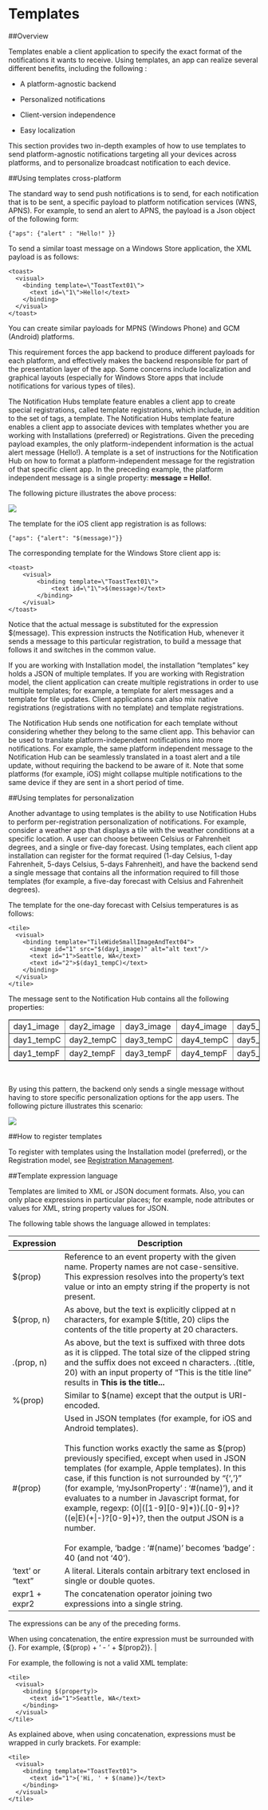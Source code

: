 <properties
	pageTitle="Templates"
	description="This topic explains Templates for Azure notification hubs."
	services="notification-hubs"
	documentationCenter=".net"
	authors="wesmc7777"
	manager="dwrede"
	editor=""/>

<tags
	ms.service="notification-hubs"
	ms.workload="mobile"
	ms.tgt_pltfrm="mobile-multiple"
	ms.devlang="multiple"
	ms.topic="article"
	ms.date="03/28/2016"
	ms.author="wesmc"/>

# Templates

##Overview

Templates enable a client application to specify the exact format of the notifications it wants to receive. Using templates, an app can realize several different benefits, including the following :

* A platform-agnostic backend

* Personalized notifications

* Client-version independence

* Easy localization

This section provides two in-depth examples of how to use templates to send platform-agnostic notifications targeting all your devices across platforms, and to personalize broadcast notification to each device.

##Using templates cross-platform

The standard way to send push notifications is to send, for each notification that is to be sent, a specific payload to platform notification services (WNS, APNS). For example, to send an alert to APNS, the payload is a Json object of the following form:

	{"aps": {"alert" : "Hello!" }}

To send a similar toast message on a Windows Store application, the XML payload is as follows:

	<toast>
	  <visual>
	    <binding template=\"ToastText01\">
	      <text id=\"1\">Hello!</text>
	    </binding>
	  </visual>
	</toast>

You can create similar payloads for MPNS (Windows Phone) and GCM (Android) platforms.

This requirement forces the app backend to produce different payloads for each platform, and effectively makes the backend responsible for part of the presentation layer of the app. Some concerns include localization and graphical layouts (especially for Windows Store apps that include notifications for various types of tiles).

The Notification Hubs template feature enables a client app to create special registrations, called template registrations, which include, in addition to the set of tags, a template. The Notification Hubs template feature enables a client app to associate devices with templates whether you are working with Installations (preferred) or Registrations. Given the preceding payload examples, the only platform-independent information is the actual alert message (Hello!). A template is a set of instructions for the Notification Hub on how to format a platform-independent message for the registration of that specific client app. In the preceding example, the platform independent message is a single property: **message = Hello!**.

The following picture illustrates the above process:

![](./media/notification-hubs-templates/notification-hubs-hello.png)


The template for the iOS client app registration is as follows:

	{"aps": {"alert": "$(message)"}}

The corresponding template for the Windows Store client app is:

	<toast>
		<visual>
			<binding template=\"ToastText01\">
				<text id=\"1\">$(message)</text>
			</binding>
		</visual>
	</toast>

Notice that the actual message is substituted for the expression $(message). This expression instructs the Notification Hub, whenever it sends a message to this particular registration, to build a message that follows it and switches in the common value.

If you are working with Installation model, the installation “templates” key holds a JSON of multiple templates. If you are working with Registration model, the client application can create multiple registrations in order to use multiple templates; for example, a template for alert messages and a template for tile updates. Client applications can also mix native registrations (registrations with no template) and template registrations.

The Notification Hub sends one notification for each template without considering whether they belong to the same client app. This behavior can be used to translate platform-independent notifications into more notifications. For example, the same platform independent message to the Notification Hub can be seamlessly translated in a toast alert and a tile update, without requiring the backend to be aware of it. Note that some platforms (for example, iOS) might collapse multiple notifications to the same device if they are sent in a short period of time.

##Using templates for personalization

Another advantage to using templates is the ability to use Notification Hubs to perform per-registration personalization of notifications. For example, consider a weather app that displays a tile with the weather conditions at a specific location. A user can choose between Celsius or Fahrenheit degrees, and a single or five-day forecast. Using templates, each client app installation can register for the format required (1-day Celsius, 1-day Fahrenheit, 5-days Celsius, 5-days Fahrenheit), and have the backend send a single message that contains all the information required to fill those templates (for example, a five-day forecast with Celsius and Fahrenheit degrees).

The template for the one-day forecast with Celsius temperatures is as follows:

	<tile>
	  <visual>
	    <binding template="TileWideSmallImageAndText04">
	      <image id="1" src="$(day1_image)" alt="alt text"/>
	      <text id="1">Seattle, WA</text>
	      <text id="2">$(day1_tempC)</text>
	    </binding>  
	  </visual>
	</tile>

The message sent to the Notification Hub contains all the following properties:


<table border="1">
<tr><td>day1_image</td><td>day2_image</td><td>day3_image</td><td>day4_image</td><td>day5_image</td></tr>
<tr><td>day1_tempC</td><td>day2_tempC</td><td>day3_tempC</td><td>day4_tempC</td><td>day5_tempC</td></tr>
<tr><td>day1_tempF</td><td>day2_tempF</td><td>day3_tempF</td><td>day4_tempF</td><td>day5_tempF</td></tr>
</table><br/>


By using this pattern, the backend only sends a single message without having to store specific personalization options for the app users. The following picture illustrates this scenario:

![](./media/notification-hubs-templates/notification-hubs-registration-specific.png)

##How to register templates

To register with templates using the Installation model (preferred), or the Registration model, see [Registration Management](notification-hubs-registration-management.md).

##Template expression language

Templates are limited to XML or JSON document formats. Also, you can only place expressions in particular places; for example, node attributes or values for XML, string property values for JSON.



The following table shows the language allowed in templates:

| Expression | Description |
|------------|-------------|
| $(prop) | Reference to an event property with the given name. Property names are not case-sensitive. This expression resolves into the property’s text value or into an empty string if the property is not present. |
| $(prop, n) | As above, but the text is explicitly clipped at n characters, for example $(title, 20) clips the contents of the title property at 20 characters. |
| .(prop, n) | As above, but the text is suffixed with three dots as it is clipped. The total size of the clipped string and the suffix does not exceed n characters. .(title, 20) with an input property of “This is the title line” results in **This is the title...** |
| %(prop) | Similar to $(name) except that the output is URI-encoded. |
| #(prop) | Used in JSON templates (for example, for iOS and Android templates).<br><br>This function works exactly the same as $(prop) previously specified, except when used in JSON templates (for example, Apple templates). In this case, if this function is not surrounded by “{‘,’}” (for example, ‘myJsonProperty’ : ‘#(name)’), and it evaluates to a number in Javascript format, for example, regexp: (0&#124;(&#91;1-9&#93;&#91;0-9&#93;*))(\.&#91;0-9&#93;+)?((e&#124;E)(+&#124;-)?&#91;0-9&#93;+)?, then the output JSON is a number.<br><br>For example, ‘badge : ‘#(name)’ becomes ‘badge’ : 40 (and not ‘40‘). |
| ‘text’ or “text” | A literal. Literals contain arbitrary text enclosed in single or double quotes. |
| expr1 + expr2 | The concatenation operator joining two expressions into a single string.

The expressions can be any of the preceding forms.

When using concatenation, the entire expression must be surrounded with {}. For example, {$(prop) + ‘ - ’ + $(prop2)}. |


For example, the following is not a valid XML template:

	<tile>
	  <visual>
	    <binding $(property)>
	      <text id="1">Seattle, WA</text>
	    </binding>  
	  </visual>
	</tile>


As explained above, when using concatenation, expressions must be wrapped in curly brackets. For example:

	<tile>
	  <visual>
	    <binding template="ToastText01">
	      <text id="1">{'Hi, ' + $(name)}</text>
	    </binding>  
	  </visual>
	</tile>

